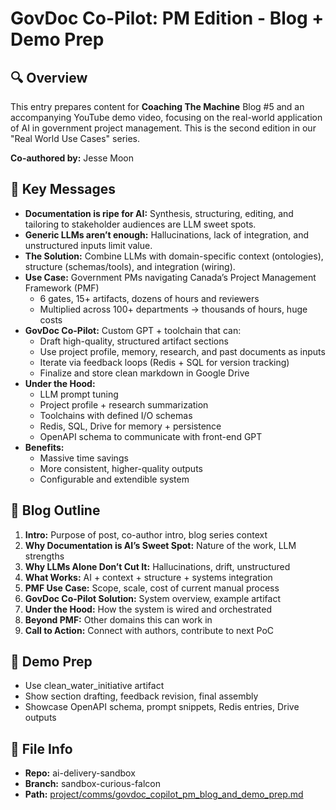 # GovDoc Co-Pilot: PM Edition - Blog + Demo Prep

## 🔍 Overview
This entry prepares content for **Coaching The Machine** Blog #5 and an accompanying YouTube demo video, focusing on the real-world application of AI in government project management. This is the second edition in our "Real World Use Cases" series.

**Co-authored by:** Jesse Moon

## 📌 Key Messages
- **Documentation is ripe for AI:** Synthesis, structuring, editing, and tailoring to stakeholder audiences are LLM sweet spots.
- **Generic LLMs aren’t enough:** Hallucinations, lack of integration, and unstructured inputs limit value.
- **The Solution:** Combine LLMs with domain-specific context (ontologies), structure (schemas/tools), and integration (wiring).
- **Use Case:** Government PMs navigating Canada’s Project Management Framework (PMF)
  - 6 gates, 15+ artifacts, dozens of hours and reviewers
  - Multiplied across 100+ departments → thousands of hours, huge costs
- **GovDoc Co-Pilot:** Custom GPT + toolchain that can:
  - Draft high-quality, structured artifact sections
  - Use project profile, memory, research, and past documents as inputs
  - Iterate via feedback loops (Redis + SQL for version tracking)
  - Finalize and store clean markdown in Google Drive
- **Under the Hood:**
  - LLM prompt tuning
  - Project profile + research summarization
  - Toolchains with defined I/O schemas
  - Redis, SQL, Drive for memory + persistence
  - OpenAPI schema to communicate with front-end GPT
- **Benefits:**
  - Massive time savings
  - More consistent, higher-quality outputs
  - Configurable and extendible system

## 🧱 Blog Outline
1. **Intro:** Purpose of post, co-author intro, blog series context
2. **Why Documentation is AI’s Sweet Spot:** Nature of the work, LLM strengths
3. **Why LLMs Alone Don’t Cut It:** Hallucinations, drift, unstructured
4. **What Works:** AI + context + structure + systems integration
5. **PMF Use Case:** Scope, scale, cost of current manual process
6. **GovDoc Co-Pilot Solution:** System overview, example artifact
7. **Under the Hood:** How the system is wired and orchestrated
8. **Beyond PMF:** Other domains this can work in
9. **Call to Action:** Connect with authors, contribute to next PoC

## 🧪 Demo Prep
- Use clean_water_initiative artifact
- Show section drafting, feedback revision, final assembly
- Showcase OpenAPI schema, prompt snippets, Redis entries, Drive outputs

## 🔗 File Info
- **Repo:** ai-delivery-sandbox
- **Branch:** sandbox-curious-falcon
- **Path:** [project/comms/govdoc_copilot_pm_blog_and_demo_prep.md](https://github.com/stewmckendry/ai-delivery-sandbox/blob/sandbox-curious-falcon/project/comms/govdoc_copilot_pm_blog_and_demo_prep.md)